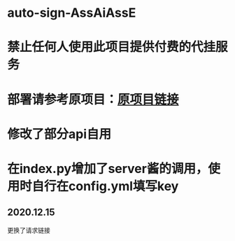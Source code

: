 # auto-sign-AssAiAssE

# 禁止任何人使用此项目提供付费的代挂服务

# 部署请参考原项目：<a href='https://github.com/ZimoLoveShuang/auto-sign'>原项目链接</a>

# 修改了部分api自用

# 在index.py增加了server酱的调用，使用时自行在config.yml填写key

## 2020.12.15
更换了请求链接